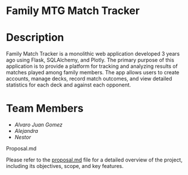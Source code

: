 # Family MTG Match Tracker

# Description

Family Match Tracker is a monolithic web application developed 3 years ago using Flask, SQLAlchemy, and Plotly. The primary purpose of this application is to provide a platform for tracking and analyzing results of matches played among family members. The app allows users to create accounts, manage decks, record match outcomes, and view detailed statistics for each deck and against each opponent.

# Team Members
- *Alvaro Juan Gomez*
- *Alejandra*
- *Nestor*
  
Proposal.md

Please refer to the [proposal.md](https://github.com/Aljuagme/WS23_CloudComputing/blob/main/proposal.md) file for a detailed overview of the project, including its objectives, scope, and key features.

